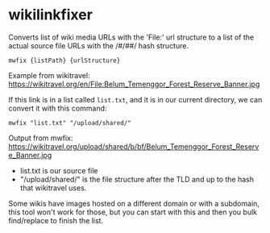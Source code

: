 # wikilinkfixer
Converts list of wiki media URLs with the 'File:' url structure to a list of the actual source file URLs with the /#/##/ hash structure.
```console
mwfix {listPath} {urlStructure}
```
Example from wikitravel:
https://wikitravel.org/en/File:Belum_Temenggor_Forest_Reserve_Banner.jpg

If this link is in a list called `list.txt`, and it is in our current directory, we can convert it with this command:
```console
mwfix "list.txt" "/upload/shared/"
```
Output from mwfix: 
https://wikitravel.org/upload/shared/b/bf/Belum_Temenggor_Forest_Reserve_Banner.jpg

* list.txt is our source file
* "/upload/shared/" is the file structure after the TLD and up to the hash that wikitravel uses.

Some wikis have images hosted on a different domain or with a subdomain, this tool won't work for those, but you can start with this and then you bulk find/replace to finish the list.
